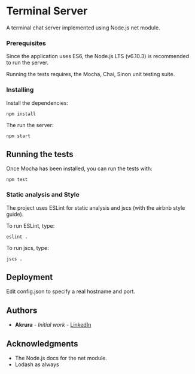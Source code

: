 # Terminal Server

A terminal chat server implemented using Node.js net module.

### Prerequisites

Since the application uses ES6, the Node.js LTS (v6.10.3) is recommended to run the server.

Running the tests requires, the Mocha, Chai, Sinon unit testing suite.

### Installing

Install the dependencies:

```
npm install
```

The run the server:

```
npm start
```

## Running the tests

Once Mocha has been installed, you can run the tests with:

```
npm test
```

### Static analysis and Style

The project uses ESLint for static analysis and jscs (with the airbnb style guide).

To run ESLint, type:

```
eslint .
```

To run jscs, type:

```
jscs .
```


## Deployment

Edit config.json to specify a real hostname and port.


## Authors

* **Akrura** - *Initial work* - [LinkedIn](https://www.linkedin.com/in/akrura-gordillo-4933824/)

## Acknowledgments

* The Node.js docs for the net module.
* Lodash as always
